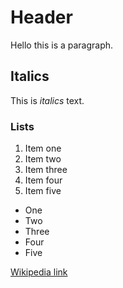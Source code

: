 # Header

Hello this is a paragraph.

## Italics

This is *italics* text.

### Lists

1. Item one
2. Item two
3. Item three
4. Item four
5. Item five

- One
- Two
- Three
- Four
- Five

[Wikipedia link](https://en.wikipedia.org/wiki/Markdown)
